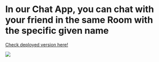 # In our Chat App, you can chat with your friend in the same Room with the specific given name

[Check deployed version here!](https://zekri-node-chat-app.herokuapp.com)

![](https://media.giphy.com/media/26FPJGjhefSJuaRhu/giphy.gif?cid=ecf05e47g6ydwmccr0jiqc0fsjsb8dsxawxexl3mcqd01530&rid=giphy.gif&ct=g)
